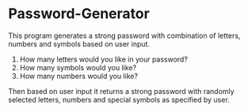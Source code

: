 # Password-Generator
This program generates a strong password with combination of letters, numbers and symbols based on user input.

1. How many letters would you like in your password?
2. How many symbols would you like?
3. How many numbers would you like?

Then based on user input it returns a strong password with randomly selected letters, numbers and special symbols as specified by user.
